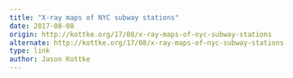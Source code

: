 ```yaml
---
title: "X-ray maps of NYC subway stations"
date: 2017-08-08
origin: http://kottke.org/17/08/x-ray-maps-of-nyc-subway-stations
alternate: http://kottke.org/17/08/x-ray-maps-of-nyc-subway-stations
type: link
author: Jason Kottke
---
```


